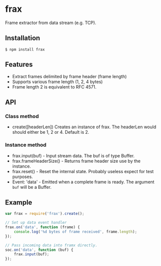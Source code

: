 # frax

Frame extractor from data stream (e.g. TCP).

## Installation
    $ npm install frax

## Features
* Extract frames delimited by frame header (frame length)
* Supports various frame length (1, 2, 4 bytes)
* Frame length 2 is equivalent to RFC 4571.

## API

### Class method
* create([headerLen])
Creates an instance of frax. The headerLen would should either be 1, 2 or 4. Default is 2.

### Instance method
* frax.input(buf) -
Input stream data. The buf is of type Buffer.
* frax.frameHeaderSize() -
Returns frame header size use by the instance.
* frax.reset() -
Reset the internal state. Probably useless expect for test purposes.
* Event: 'data' -
Emitted when a complete frame is ready. The argument `buf` will be a Buffer.

## Example

```js
var frax = require('frax').create();

// Set up data event handler
frax.on('data', function (frame) {
    console.log('%d bytes of frame received', frame.length);
});

// Pass incoming data into framx directly.
soc.on('data', function (buf) {
    frax.input(buf);
});

```
